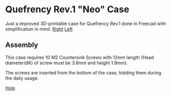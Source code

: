# Quefrency Rev.1 "Neo" Case
Just a improved 3D-printable case for Quefrency Rev.1 done in Freecad with simplification in mind.
[Right](ss-right.png)
[Left](ss-left.png)

## Assembly

This case requires 10 M2 Countersink Screws with 12mm length (Head diameter(dK) of screw must be 3.8mm and height 1.9mm).

The screws are inserted from the bottom of the case, hidding them during the daily usage.

[Hole](ss-hole.png)


